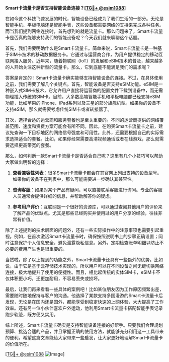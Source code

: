 **Smart卡流量卡是否支持智能设备连接？[[TG💪+ @esim1088](https://t.me/s/esim1088)]**

在如今这个科技飞速发展的时代，智能设备已经成为了我们生活的一部分。无论是智能手机、平板电脑还是智能手表，这些设备都需要网络的支持来完成各种任务。而当我们提到网络连接时，首先想到的就是流量卡。那么问题来了，Smart卡流量卡是否真的能够支持我们的智能设备呢？今天我们就来聊聊这个话题。

首先，我们需要明确什么是Smart卡流量卡。简单来说，Smart卡流量卡是一种基于SIM卡技术的移动数据服务卡。它通过与运营商合作，为用户提供稳定的移动互联网接入服务。近年来，随着物联网（IoT）的发展和eSIM技术的普及，越来越多的人开始关注这种新型的流量卡。那么，它到底能不能满足我们的需求呢？

答案是肯定的！Smart卡流量卡确实能够支持智能设备的连接。不过，在具体使用之前，我们需要了解几个关键点。首先，智能设备是否支持eSIM功能。eSIM是一种嵌入式SIM卡技术，它允许用户直接将运营商的配置文件下载到设备中，而无需物理插入传统的SIM卡。目前，大多数高端智能手机和平板电脑都已经支持eSIM功能，比如苹果的iPhone、iPad系列以及三星的部分旗舰机型。如果你的设备不支持eSIM，那么就需要考虑传统SIM卡或者转接器了。

其次，选择合适的运营商和服务套餐也是至关重要的。不同的运营商提供的网络覆盖范围、速度和资费方案可能会有所不同。因此，在购买Smart卡流量卡之前，建议先查询一下目标地区的网络信号强度和可用性。此外，还需要根据自己的实际需求选择适合的套餐。比如，如果你经常需要高清视频通话或者在线游戏，那么就需要选择更高带宽的套餐。

那么，如何判断一款Smart卡流量卡是否适合自己呢？这里有几个小技巧可以帮助大家做出明智的选择：

1. **查看兼容性列表**：很多Smart卡流量卡都会在其官网上列出支持的设备型号。如果你的设备不在列表中，那么可能需要进一步确认其兼容性。
   
2. **咨询客服**：如果对某个产品有疑问，可以直接联系客服进行询问。专业的客服人员通常会提供详细的信息，并帮助解答你的疑虑。
   
3. **参考用户评价**：互联网是一个很好的资源库，可以通过查阅其他用户的评价来了解产品的优缺点。尤其是那些已经购买并使用过的用户分享的经验，往往非常有价值。

除了上述提到的技术层面的问题外，还有一些实际操作中的注意事项也需要引起重视。例如，在首次激活Smart卡流量卡时，确保按照说明书上的步骤正确设置；同时注意保护个人信息安全，避免泄露隐私信息。另外，定期检查账单明细以防止不必要的费用产生也是很重要的。

当然啦，除了以上提到的功能之外，Smart卡流量卡还具有一些额外的优势。比如说，由于它是基于云存储技术实现的，所以用户可以在不同设备之间无缝切换网络连接，极大地提升了使用的便捷性。而且，相比起传统的实体SIM卡，eSIM卡不仅体积更小巧，还更加耐用，不容易丢失或损坏。

最后，让我们再来看看一些具体的案例吧！比如某位朋友因为工作原因频繁出差，需要随时随地保持与客户的沟通。他选择了某款支持多国漫游的Smart卡流量卡后发现，无论是在国内还是国外，都能享受到稳定快速的上网体验，大大提高了工作效率。还有另一位小伙伴喜欢户外运动，他利用Smart卡流量卡搭配智能手表记录跑步轨迹，既方便又实用。

综上所述，Smart卡流量卡确实是支持智能设备连接的好帮手。只要我们合理规划预算、挑选合适的产品，并且掌握正确的使用方法，就能够充分利用这一工具带来的便利。希望这篇文章能给大家带来一些启发，让大家更好地理解Smart卡流量卡的价值所在。

[[TG💪+ @esim1088](https://t.me/s/esim1088) ![Image](https://i.postimg.cc/4NQfJmqS/Snipaste-2025-05-13-00-14-12.png)]